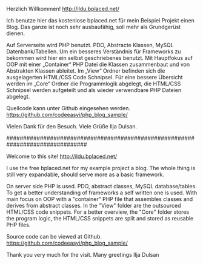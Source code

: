 Herzlich Willkommen! http://ildu.bplaced.net/

Ich benutze hier das kostenlose bplaced.net für mein Beispiel Projekt einen Blog.
Das ganze ist noch sehr ausbaufähig, soll mehr als Grundgerüst dienen.

Auf Serverseite wird PHP benutzt. PDO, Abstracte Klassen, MySQL Datenbank/Tabellen.
Um ein besseres Verständnis für Frameworks zu bekommen wird hier ein selbst geschriebenes benutzt. Mit Hauptfokus auf OOP mit einer „Container“ PHP Datei die Klassen zusammenbaut und von Abstrakten Klassen ableitet. Im „View“ Ordner befinden sich die ausgelagerten HTML/CSS Code Schnipsel. Für eine bessere Übersicht werden im „Core“ Ordner die Programmlogik abgelegt, die HTML/CSS Schnipsel werden aufgeteilt und als wieder verwendbare PHP Dateien abgelegt.

Quellcode kann unter Github eingesehen werden.
https://github.com/codeeasyi/php_blog_sample/

Vielen Dank für den Besuch. Viele Grüße Ilja Dulsan.

################################################################################

Welcome to this site! http://ildu.bplaced.net/

I use the free bplaced.net for my example project a blog.
The whole thing is still very expandable, should serve more as a basic framework.

On server side PHP is used. PDO, abstract classes, MySQL database/tables.
To get a better understanding of frameworks a self written one is used. With main focus on OOP with a "container" PHP file that assembles classes and derives from abstract classes. In the "View" folder are the outsourced HTML/CSS code snippets. For a better overview, the "Core" folder stores the program logic, the HTML/CSS snippets are split and stored as reusable PHP files.

Source code can be viewed at Github.
https://github.com/codeeasyi/php_blog_sample/

Thank you very much for the visit. Many greetings  Ilja Dulsan
